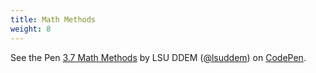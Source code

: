 ```yaml
---
title: Math Methods
weight: 8
---
```


<p data-height="600" data-theme-id="33744" data-slug-hash="3152fff055f35dc243b7ab612dfa03ec" data-default-tab="js" data-user="lsuddem" data-embed-version="2" data-pen-title="3.7 Math Methods" data-editable="true" class="codepen">See the Pen <a href="https://codepen.io/lsuddem/pen/3152fff055f35dc243b7ab612dfa03ec/">3.7 Math Methods</a> by LSU DDEM (<a href="https://codepen.io/lsuddem">@lsuddem</a>) on <a href="https://codepen.io">CodePen</a>.</p>
<script async src="https://static.codepen.io/assets/embed/ei.js"></script>